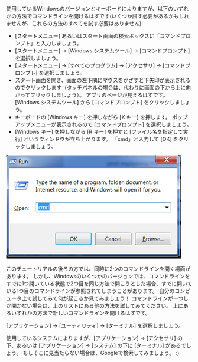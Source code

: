 <!--sec data-title="Opening: Windows" data-id="windows_prompt" data-collapse=true ces-->

使用しているWindowsのバージョンとキーボードによりますが、以下のいずれかの方法でコマンドラインを開けるはずです(いくつか試す必要があるかもしれませんが、これらの方法のすべてを試す必要はありません):

- [スタートメニュー] あるいはスタート画面の検索ボックスに「コマンドプロンプト」と入力しましょう。
- [スタートメニュー] → [Windows システムツール] → [コマンドプロンプト] を選択しましょう。
- [スタートメニュー] → [すべてのプログラム] → [アクセサリ] → [コマンドプロンプト] を選択しましょう。
- スタート画面を開き、画面の左下隅にマウスをかざすと下矢印が表示されるのでクリックします（タッチパネルの場合は、代わりに画面の下から上に向かってフリックしましょう）。 アプリのページが見えるはずです。 [Windows システムツール] から [コマンドプロンプト] をクリックしましょう。
- キーボードの [Windows キー] を押しながら [X キー] を押します。 ポップアップメニューが表示されるので [コマンドプロンプト] を選択しましょう。
- [Windows キー] を押しながら [R キー] を押すと [ファイル名を指定して実行] というウィンドウが立ち上がります。 「cmd」と入力して [OK] をクリックしましょう。

!["ファイル名を指定して実行" ウィンドウで "cmd" と入力](../python_installation/images/windows-plus-r.png)

このチュートリアルの後ろの方では、同時に2つのコマンドラインを開く場面があります。 しかし、Windowsのいくつかのバージョンでは、コマンドラインをすでに1つ開いている状態で2つ目を同じ方法で開こうとした場合、すでに開いている1つ目のコマンドラインが参照されてしまうことがあります。 自分のコンピュータ上で試してみて何が起こるか見てみましょう！ コマンドラインが一つしか開かない場合は、上のリストにある他の方法を試してみてください。 上にあるいずれかの方法で新しいコマンドラインを開けるはずです。

<!--endsec-->

<!--sec data-title="Opening: OS X" data-id="OSX_prompt" data-collapse=true ces-->

[アプリケーション] → [ユーティリティ] → [ターミナル] を選択しましょう。

<!--endsec-->

<!--sec data-title="Opening: Linux" data-id="linux_prompt" data-collapse=true ces-->

使用しているシステムによりますが、[アプリケーション] → [アクセサリ] の下、あるいは [アプリケーション] → [システム] の下に [ターミナル] があるでしょう。 もしそこに見当たらない場合は、Googleで検索してみましょう。 :)

<!--endsec-->